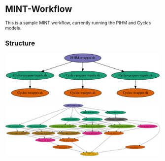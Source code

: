 # MINT-Workflow

This is a sample MINT workflow, currently running the PIHM and Cycles models.

## Structure

![Abstract Workflow](figures/dax.png)

![Executable Workflow](figures/dag.png)



